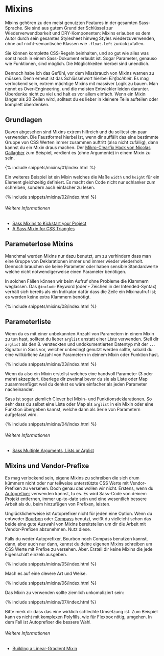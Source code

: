 
# Mixins

Mixins gehören zu den meist genutzten Features in der gesamten Sass-Sprache. Sie sind aus gutem Grund der Schlüssel zur Wiederverwendbarkeit und DRY-Komponenten: Mixins erlauben es dem Autor durch sein gesamtes Stylesheet hinweg Styles wiederzuverwenden, ohne auf nicht-semantische Klassen wie `.float-left` zurückzufallen.

Sie können komplette CSS-Regeln beinhalten, und so gut wie alles was sonst noch in einem Sass-Dokument erlaubt ist. Sogar Parameter, genauso wie Funktionen, sind möglich. Die Möglichkeiten hierbei sind unendlich.

Dennoch habe ich das Gefühl, vor dem Missbrauch von Mixins warnen zu müssen. Denn erneut ist das Schlüsselwort hierbei *Einfachheit*. Es mag verlockend sein, extrem mächtige Mixins mit massiver Logik zu bauen. Man nennt es Over-Engineering, und die meisten Entwickler leiden darunter. Überdenke nicht zu viel und halt es vor allem einfach. Wenn ein Mixin länger als 20 Zeilen wird, solltest du es lieber in kleinere Teile aufteilen oder komplett überdenken.

## Grundlagen

Davon abgesehen sind Mixins extrem hilfreich und du solltest ein paar verwenden. Die Faustformel hierbei ist, wenn dir auffällt das eine bestimmte Gruppe von CSS Werten immer zusammen auftritt (also nicht zufällig), dann kannst du ein Mixin draus machen. Der [Mikro-Clearfix Hack von Nicolas Gallagher](http://nicolasgallagher.com/micro-clearfix-hack/) zum Beispiel, verdient es (ohne Argumente) in einem Mixin zu sein.

{% include snippets/mixins/01/index.html %}

Ein weiteres Beispiel ist ein Mixin welches die Maße `width` und `height` für ein Element gleichzeitig definiert. Es macht den Code nicht nur schlanker zum schreiben, sondern auch einfacher zu lesen.

{% include snippets/mixins/02/index.html %}

###### Weitere Informationen

* [Sass Mixins to Kickstart your Project](http://www.sitepoint.com/sass-mixins-kickstart-project/)
* [A Sass Mixin for CSS Triangles](http://www.sitepoint.com/sass-mixin-css-triangles/)

## Parameterlose Mixins

Manchmal werden Mixins nur dazu benutzt, um zu verhindern dass man eine Gruppe von Deklarationen immer und immer wieder wiederholt. Dennoch brauchen sie keine Parameter oder haben sensible Standardwerte welche nicht notwendigerweise einen Parameter benötigen.

In solchen Fällen können wir beim Aufruf ohne Probleme die Klammern weglassen. Das `@include` Keyword (oder `+` Zeichen in der Intended-Syntax) verhält sich bereits als ein Indikator dafür dass die Zeile ein Mixinaufruf ist; es werden keine extra Klammern benötigt.

{% include snippets/mixins/08/index.html %}

## Parameterliste

Wenn du es mit einer unbekannten Anzahl von Parametern in einem Mixin zu tun hast, solltest du lieber `arglist` anstatt einer Liste verwenden. Stell dir `arglist` als den 8. versteckten und undokumentierten Datentyp mit der `...` Signatur in Sass vor, welcher unbedingt genutzt werden sollte, sobald du eine willkürliche Anzahl von Parametern in deinem Mixin oder Funktion hast.

{% include snippets/mixins/03/index.html %}

Wenn du also ein Mixin erstellst welches eine handvoll Parameter (3 oder mehr)  akzeptiert, überlege dir zweimal bevor du sie als Liste oder Map zusammenfügst weil du denkst es wäre einfacher als jeden Parameter nacheinander.

Sass ist sogar ziemlich Clever bei Mixin- und Funktionsdeklarationen. So sehr dass du selbst eine Liste oder Map als `arglist` in ein Mixin oder eine Funktion übergeben kannst, welche dann als Serie von Parametern aufgefasst wird.

{% include snippets/mixins/04/index.html %}

###### Weitere Informationen

* [Sass Multiple Arguments, Lists or Arglist](http://www.sitepoint.com/sass-multiple-arguments-lists-or-arglist/)

## Mixins und Vendor-Prefixe

Es mag verlockend sein, eigene Mixins zu schreiben die sich drum kümmern nicht oder nur teilweise unterstützte CSS Werte mit Vendor-Prefixen zu versehen. Doch genau das wollen wir nicht. Erstens, wenn du [Autoprefixer](https://github.com/postcss/autoprefixer) verwenden kannst, tu es. Es wird Sass-Code von deinem Projekt entfernen, immer up-to-date sein und eine wesentlich bessere Arbeit als du, beim hinzufügen von Prefixen, leisten.

Unglücklicherweise ist Autoprefixer nicht für jeden eine Option. Wenn du entweder [Bourbon](http://bourbon.io/) oder [Compass](http://compass-style.org/) benutzt, weißt du vielleicht schon das beide eine gute Auswahl von Mixins bereitstellen um dir die Arbeit mit Vendor-Prefixen abzunehmen. Nutz diese.

Falls du weder Autoprefixer, Bourbon noch Compass benutzen kannst, dann, aber auch nur dann, kannst du deine eigenen Mixins schreiben um CSS Werte mit Prefixe zu versehen. Aber. Erstell dir keine Mixins die jede Eigenschaft einzeln ausgeben.

{% include snippets/mixins/05/index.html %}

Mach es auf eine clevere Art und Weise.

{% include snippets/mixins/06/index.html %}

Das Mixin zu verwenden sollte ziemlich unkompliziert sein:

{% include snippets/mixins/07/index.html %}

Bitte merk dir dass das eine wirklich schlechte Umsetzung ist. Zum Beispiel kann es nicht mit komplexen Polyfills, wie für Flexbox nötig, umgehen. In dem Fall ist Autoprefixer die bessere Wahl.

###### Weitere Informationen

* [Building a Linear-Gradient Mixin](http://www.sitepoint.com/building-linear-gradient-mixin-sass/)
